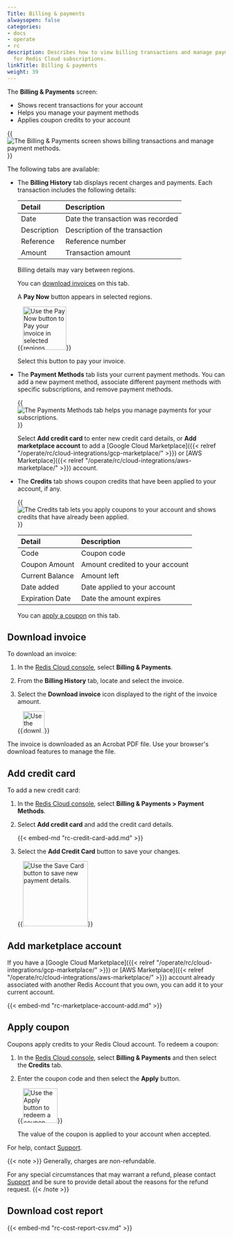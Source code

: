 ```yaml
---
Title: Billing & payments
alwaysopen: false
categories:
- docs
- operate
- rc
description: Describes how to view billing transactions and manage payment methods
  for Redis Cloud subscriptions.
linkTitle: Billing & payments
weight: 39
---
```


The **Billing & Payments** screen:

- Shows recent transactions for your account
- Helps you manage your payment methods
- Applies coupon credits to your account

{{<image filename="images/rc/billing-billing-history-tab.png" alt="The Billing & Payments screen shows billing transactions and manage payment methods." >}}

The following tabs are available:

- The **Billing History** tab displays recent charges and payments.  Each transaction includes the following details:

    | Detail | Description |
    |:-------|:------------|
    | Date   | Date the transaction was recorded |
    | Description | Description of the transaction |
    | Reference | Reference number |
    | Amount    | Transaction amount |

    Billing details may vary between regions.

    You can [download invoices](#download-invoice) on this tab.

    A **Pay Now** button appears in selected regions.

    {{<image filename="images/rc/billing-payments-pay-now.png" width="100px" alt="Use the Pay Now button to Pay your invoice in selected regions." >}} 
    
    Select this button to pay your invoice.

- The **Payment Methods** tab lists your current payment methods.  You can add a new payment method, associate different payment methods with specific subscriptions, and remove payment methods.

    {{<image filename="images/rc/billing-payment-method-tab.png" alt="The Payments Methods tab helps you manage payments for your subscriptions." >}}

    Select **Add credit card** to enter new credit card details, or **Add marketplace account** to add a [Google Cloud Marketplace]({{< relref "/operate/rc/cloud-integrations/gcp-marketplace/" >}}) or [AWS Marketplace]({{< relref "/operate/rc/cloud-integrations/aws-marketplace/" >}}) account.

- The **Credits** tab shows coupon credits that have been applied to your account, if any.

    {{<image filename="images/rc/billing-payments-credits-tab.png" alt="The Credits tab lets you apply coupons to your account and shows credits that have already been applied." >}}

    | Detail | Description |
    |:-------|:------------|
    | Code   | Coupon code |
    | Coupon Amount | Amount credited to your account |
    | Current Balance | Amount left |
    | Date added | Date applied to your account |
    | Expiration Date | Date the amount expires |

    You can [apply a coupon](#apply-coupon) on this tab.

## Download invoice

To download an invoice:

1. In the [Redis Cloud console](https://cloud.redis.io/), select **Billing & Payments**.

2.  From the **Billing History** tab, locate and select the invoice.

3.  Select the **Download invoice** icon displayed to the right of the invoice amount.

    {{<image filename="images/rc/icon-billing-download.png" width="50px" alt="Use the download icon to download a PDF for the selected invoice." >}}

The invoice is downloaded as an Acrobat PDF file.  Use your browser's download features to manage the file.

## Add credit card

To add a new credit card:

1. In the [Redis Cloud console](https://cloud.redis.io/), select **Billing & Payments > Payment Methods**.

2.  Select **Add credit card** and add the credit card details.

    {{< embed-md "rc-credit-card-add.md" >}} 

3.  Select the **Add Credit Card** button to save your changes.

    {{<image filename="images/rc/button-billing-save-card.png" width="150px" alt="Use the Save Card button to save new payment details." >}}

## Add marketplace account

If you have a [Google Cloud Marketplace]({{< relref "/operate/rc/cloud-integrations/gcp-marketplace/" >}}) or [AWS Marketplace]({{< relref "/operate/rc/cloud-integrations/aws-marketplace/" >}}) account already associated with another Redis Account that you own, you can add it to your current account. 

{{< embed-md "rc-marketplace-account-add.md" >}}

## Apply coupon

Coupons apply credits to your Redis Cloud account.  To redeem a coupon:

1. In the [Redis Cloud console](https://cloud.redis.io/), select **Billing & Payments** and then select the **Credits** tab.

2.  Enter the coupon code and then select the **Apply** button.

    {{<image filename="images/rc/button-billing-payments-apply.png" width="80px" alt="Use the Apply button to redeem a coupon." >}}

    The value of the coupon is applied to your account when accepted.  

For help, contact [Support](https://redis.io/support/).

{{< note >}}
Generally, charges are non-refundable.

For any special circumstances that may warrant a refund, please contact [Support](https://redis.io/support/) and be sure to provide detail about the reasons for the refund request.
{{< /note >}}

## Download cost report

{{< embed-md "rc-cost-report-csv.md" >}}